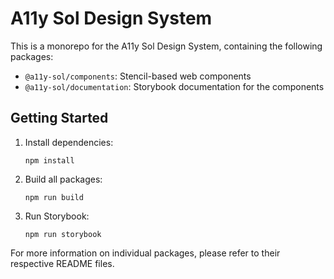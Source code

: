 # A11y Sol Design System

This is a monorepo for the A11y Sol Design System, containing the following packages:

- `@a11y-sol/components`: Stencil-based web components
- `@a11y-sol/documentation`: Storybook documentation for the components

## Getting Started

1. Install dependencies:

   ```
   npm install
   ```

2. Build all packages:

   ```
   npm run build
   ```

3. Run Storybook:
   ```
   npm run storybook
   ```

For more information on individual packages, please refer to their respective README files.
